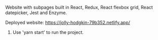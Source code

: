 Website with subpages built in React, Redux, React flexbox grid, React datepicker, Jest and Enzyme.

Deployed website:
https://jolly-hodgkin-79b352.netlify.app/

1. Use 'yarn start' to run the project.
